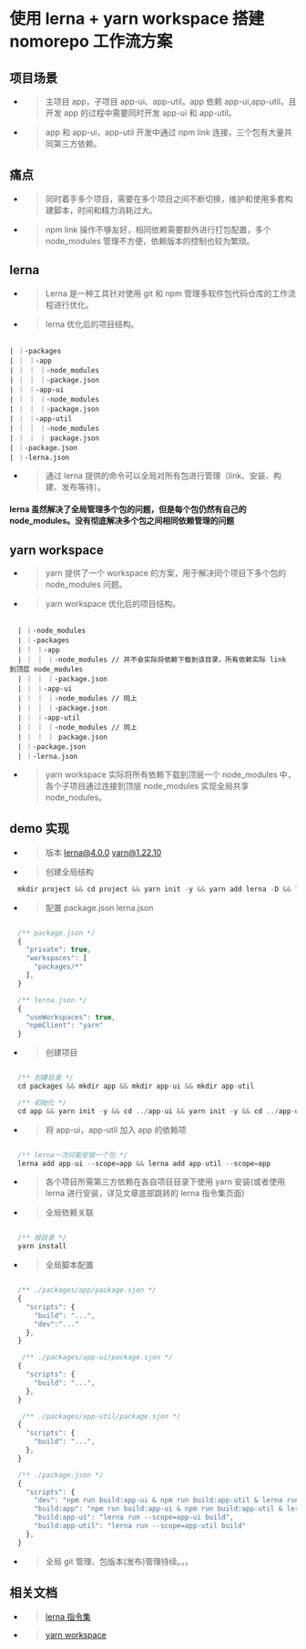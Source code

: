 # 使用 lerna + yarn workspace 搭建 nomorepo 工作流方案

## 项目场景

- > 主项目 app，子项目 app-ui、app-util。app 依赖 app-ui,app-util，且开发 app 的过程中需要同时开发 app-ui 和 app-util。

- > app 和 app-ui，app-util 开发中通过 npm link 连接，三个包有大量共同第三方依赖。

## 痛点

- > 同时着手多个项目，需要在多个项目之间不断切换，维护和使用多套构建脚本，时间和精力消耗过大。

- > npm link 操作不够友好，相同依赖需要额外进行打包配置，多个 node_modules 管理不方便，依赖版本的控制也较为繁琐。

## lerna

- > Lerna 是一种工具针对使用 git 和 npm 管理多软件包代码仓库的工作流程进行优化。

- > lerna 优化后的项目结构。

```

| ｜-packages
| ｜ ｜-app
| ｜ ｜ ｜-node_modules
| ｜ ｜ ｜-package.json
| ｜ ｜-app-ui
| ｜ ｜ ｜-node_modules
| ｜ ｜ ｜-package.json
| ｜ ｜-app-util
| ｜ ｜ ｜-node_modules
| ｜ ｜ ｜ package.json
| ｜-package.json
| ｜-lerna.json

```

- > 通过 lerna 提供的命令可以全局对所有包进行管理（link、安装、构建、发布等待）。

#### lerna 虽然解决了全局管理多个包的问题，但是每个包仍然有自己的 node_modules。没有彻底解决多个包之间相同依赖管理的问题

## yarn workspace

- > yarn 提供了一个 workspace 的方案，用于解决同个项目下多个包的 node_modules 问题。

- > yarn workspace 优化后的项目结构。

```

  | ｜-node_modules
  | ｜-packages
  | ｜ ｜-app
  | ｜ ｜ ｜-node_modules // 并不会实际将依赖下载到该目录，所有依赖实际 link 到顶层 node_modules
  | ｜ ｜ ｜-package.json
  | ｜ ｜-app-ui
  | ｜ ｜ ｜-node_modules // 同上
  | ｜ ｜ ｜-package.json
  | ｜ ｜-app-util
  | ｜ ｜ ｜-node_modules // 同上
  | ｜ ｜ ｜ package.json
  | ｜-package.json
  | ｜-lerna.json

```

- > yarn workspace 实际将所有依赖下载到顶层一个 node_modules 中，各个子项目通过连接到顶层 node_modules 实现全局共享 node_nodules。

## demo 实现

- > 版本 lerna@4.0.0 yarn@1.22.10

- > 创建全局结构

```javascript
  mkdir project && cd project && yarn init -y && yarn add lerna -D && lerna init
```

- > 配置 package.json lerna.json

```javascript

  /** package.json */
  {
    "private": true,
    "workspaces": [
      "packages/*"
    ],
  }

  /** lerna.json */
  {
    "useWorkspaces": true,
    "npmClient": "yarn"
  }

```

- > 创建项目

```javascript

  /** 创建目录 */
  cd packages && mkdir app && mkdir app-ui && mkdir app-util

  /** 初始化 */
  cd app && yarn init -y && cd ../app-ui && yarn init -y && cd ../app-util && yarn init -y

```

- > 将 app-ui，app-util 加入 app 的依赖项

```javascript

  /** lerna一次只能安装一个包 */
  lerna add app-ui --scope=app && lerna add app-util --scope=app

```

- > 各个项目所需第三方依赖在各自项目目录下使用 yarn 安装(或者使用 lerna 进行安装，详见文章底部跳转的 lerna 指令集页面)

- > 全局依赖关联

```javascript

  /** 根目录 */
  yarn install

```

- > 全局脚本配置

```javascript

  /** ./packages/app/package.sjon */
  {
    "scripts": {
      "build": "...",
      "dev":"..."
    },
  }

   /** ./packages/app-ui/package.sjon */
  {
    "scripts": {
      "build": "...",
    },
  }

   /** ./packages/app-util/package.sjon */
  {
    "scripts": {
      "build": "...",
    },
  }

  /** ./package.json */
  {
    "scripts": {
      "dev": "npm run build:app-ui & npm run build:app-util & lerna run --scope=app dev",
      "build:app": "npm run build:app-ui & npm run build:app-util & lerna run --scope=app build",
      "build:app-ui": "lerna run --scope=app-ui build",
      "build:app-util": "lerna run --scope=app-util build"
    },
  }

```

- > 全局 git 管理、包版本(发布)管理待续。。。

## 相关文档

- > [lerna 指令集](http://www.febeacon.com/lerna-docs-zh-cn/routes/commands/)

- > [yarn workspace](https://classic.yarnpkg.com/en/docs/workspaces)
